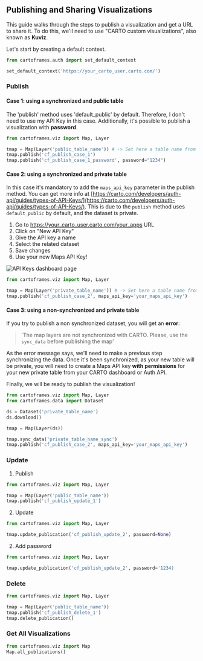 ## Publishing and Sharing Visualizations

This guide walks through the steps to publish a visualization and get a URL to share it. To do this, we'll need to use "CARTO custom visualizations", also known as **Kuviz**.

Let's start by creating a default context.

```py
from cartoframes.auth import set_default_context

set_default_context('https://your_carto_user.carto.com/')
```

### Publish

#### Case 1: using a synchronized and public table

The 'publish' method uses 'default_public' by default. Therefore, I don't need to use my API Key in this case. Additionally, it's possible to publish a visualization with **password**.

```py
from cartoframes.viz import Map, Layer

tmap = Map(Layer('public_table_name')) # -> Set here a table name from your account
tmap.publish('cf_publish_case_1')
tmap.publish('cf_publish_case_1_password', password="1234")
```

#### Case 2: using a synchronized and private table

In this case it's mandatory to add the `maps_api_key` parameter in the publish method. You can get more info at [https://carto.com/developers/auth-api/guides/types-of-API-Keys/](https://carto.com/developers/auth-api/guides/types-of-API-Keys/). This is due to the `publish` method uses `default_public` by default, and the dataset is private.

1. Go to https://your_carto_user.carto.com/your_apps URL
2. Click on "New API Key"
3. Give the API key a name
4. Select the related dataset
5. Save changes
6. Use your new Maps API Key!

![API Keys dashboard page](../../img/guides/publishing/publishing-1.png)

```py
from cartoframes.viz import Map, Layer

tmap = Map(Layer('private_table_name')) # -> Set here a table name from your account
tmap.publish('cf_publish_case_2', maps_api_key='your_maps_api_key')
```

#### Case 3: using a non-synchronized and private table

If you try to publish a non synchronized dataset, you will get an **error**:

> 'The map layers are not synchronized with CARTO. Please, use the `sync_data` before publishing the map'

As the error message says, we'll need to make a previous step synchronizing the data. Once it's been synchronized, as your new table will be private, you will need to create a Maps API key **with permissions** for your new private table from your CARTO dashboard or Auth API.

Finally, we will be ready to publish the visualization!

```py
from cartoframes.viz import Map, Layer
from cartoframes.data import Dataset

ds = Dataset('private_table_name')
ds.download()

tmap = Map(Layer(ds))

tmap.sync_data('private_table_name_sync')
tmap.publish('cf_publish_case_2', maps_api_key='your_maps_api_key')
```

### Update

1. Publish

```py
from cartoframes.viz import Map, Layer

tmap = Map(Layer('public_table_name'))
tmap.publish('cf_publish_update_1')
```

2. Update

```py
from cartoframes.viz import Map, Layer

tmap.update_publication('cf_publish_update_2', password=None)
```

2. Add password

```py
from cartoframes.viz import Map, Layer

tmap.update_publication('cf_publish_update_2', password='1234)
```

### Delete

```py
from cartoframes.viz import Map, Layer

tmap = Map(Layer('public_table_name'))
tmap.publish('cf_publish_delete_1')
tmap.delete_publication()
```

### Get All Visualizations

```py
from cartoframes.viz import Map
Map.all_publications()
```
